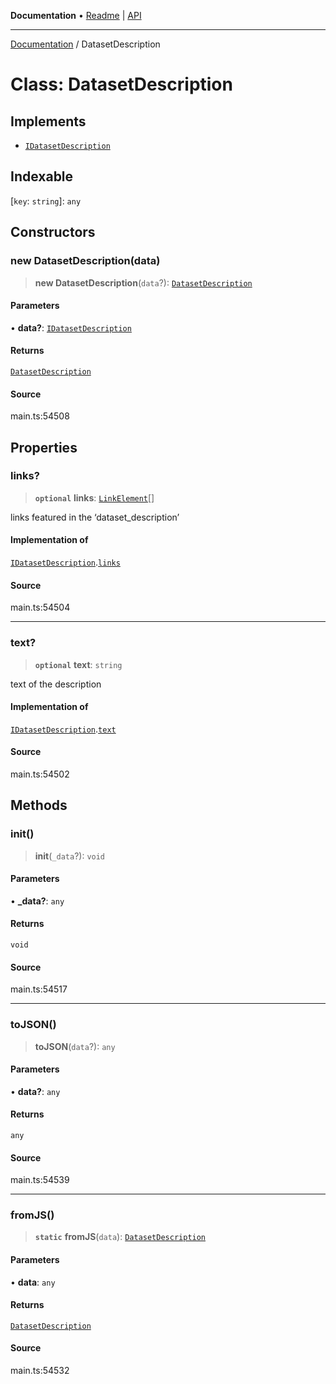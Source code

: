 **Documentation** • [Readme](../README.md) \| [API](../globals.md)

***

[Documentation](../README.md) / DatasetDescription

# Class: DatasetDescription

## Implements

- [`IDatasetDescription`](../interfaces/IDatasetDescription.md)

## Indexable

 \[`key`: `string`\]: `any`

## Constructors

### new DatasetDescription(data)

> **new DatasetDescription**(`data`?): [`DatasetDescription`](DatasetDescription.md)

#### Parameters

• **data?**: [`IDatasetDescription`](../interfaces/IDatasetDescription.md)

#### Returns

[`DatasetDescription`](DatasetDescription.md)

#### Source

main.ts:54508

## Properties

### links?

> **`optional`** **links**: [`LinkElement`](LinkElement.md)[]

links featured in the ‘dataset_description’

#### Implementation of

[`IDatasetDescription`](../interfaces/IDatasetDescription.md).[`links`](../interfaces/IDatasetDescription.md#links)

#### Source

main.ts:54504

***

### text?

> **`optional`** **text**: `string`

text of the description

#### Implementation of

[`IDatasetDescription`](../interfaces/IDatasetDescription.md).[`text`](../interfaces/IDatasetDescription.md#text)

#### Source

main.ts:54502

## Methods

### init()

> **init**(`_data`?): `void`

#### Parameters

• **\_data?**: `any`

#### Returns

`void`

#### Source

main.ts:54517

***

### toJSON()

> **toJSON**(`data`?): `any`

#### Parameters

• **data?**: `any`

#### Returns

`any`

#### Source

main.ts:54539

***

### fromJS()

> **`static`** **fromJS**(`data`): [`DatasetDescription`](DatasetDescription.md)

#### Parameters

• **data**: `any`

#### Returns

[`DatasetDescription`](DatasetDescription.md)

#### Source

main.ts:54532
